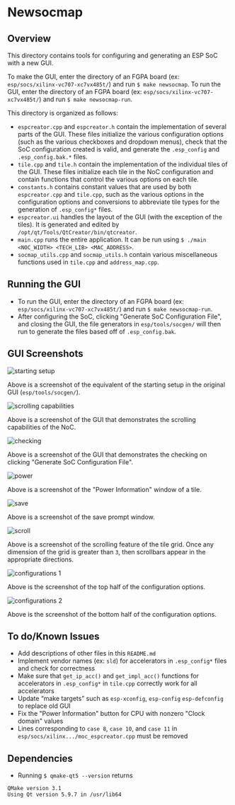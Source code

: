 # Newsocmap

## Overview

This directory contains tools for configuring and generating an ESP SoC with a new GUI.

To make the GUI, enter the directory of an FGPA board (ex: `esp/socs/xilinx-vc707-xc7vx485t/`) and run `$ make newsocmap`.
To run the GUI, enter the directory of an FGPA board (ex: `esp/socs/xilinx-vc707-xc7vx485t/`) and run `$ make newsocmap-run`.

This directory is organized as follows:
* `espcreator.cpp` and `espcreator.h` contain the implementation of several parts of the GUI. These files initialize the various configuration options (such as the various checkboxes and dropdown menus), check that the SoC configuration created is valid, and generate the `.esp_config` and `.esp_config.bak.*` files.
* `tile.cpp` and `tile.h` contain the implementation of the individual tiles of the GUI. These files initialize each tile in the NoC configuration and contain functions that control the various options on each tile.
* `constants.h` contains constant values that are used by both `espcreator.cpp` and `tile.cpp`, such as the various options in the configuration options and conversions to abbreviate tile types for the generation of `.esp_config*` files.
* `espcreator.ui` handles the layout of the GUI (with the exception of the tiles). It is generated and edited by `/opt/qt/Tools/QtCreator/bin/qtcreator`.
* `main.cpp` runs the entire application. It can be run using `$ ./main <NOC_WIDTH> <TECH_LIB> <MAC_ADDRESS>`.
* `socmap_utils.cpp` and `socmap_utils.h` contain various miscellaneous functions used in `tile.cpp` and `address_map.cpp`.

## Running the GUI

- To run the GUI, enter the directory of an FGPA board (ex: `esp/socs/xilinx-vc707-xc7vx485t/`) and run `$ make newsocmap-run`.
- After configuring the SoC, clicking "Generate SoC Configuration File", and closing the GUI, the file generators in `esp/tools/socgen/` will then run to generate the files based off of `.esp_config.bak`.

## GUI Screenshots

![starting setup](img/gui1.png "starting setup")

Above is a screenshot of the equivalent of the starting setup in the original GUI (`esp/tools/socgen/`).

![scrolling capabilities](img/gui2.png "scrolling capabilities")

Above is a screenshot of the GUI that demonstrates the scrolling capabilities of the NoC.

![checking](img/gui3.png "checking")

Above is a screenshot of the GUI that demonstrates the checking on clicking "Generate SoC Configuration File".

![power](img/power.png "power")

Above is a screenshot of the "Power Information" window of a tile.

![save](img/save.png "save")

Above is a screenshot of the save prompt window.

![scroll](img/scroll.png "scroll")

Above is a screenshot of the scrolling feature of the tile grid. Once any dimension of the grid is greater than `3`, then scrollbars appear in the appropriate directions.

![configurations 1](img/soc1.png "configurations 1")

Above is the screenshot of the top half of the configuration options.

![configurations 2](img/soc2.png "configurations 2")

Above is the screenshot of the bottom half of the configuration options.

## To do/Known Issues

- Add descriptions of other files in this `README.md`
- Implement vendor names (ex: `sld`) for accelerators in `.esp_config*` files and check for correctness
- Make sure that `get_ip_acc()` and `get_impl_acc()` functions for accelerators in `.esp_config*` in `tile.cpp` correctly work for all accelerators
- Update “make targets” such as `esp-xconfig`, `esp-config` `esp-defconfig` to replace old GUI
- Fix the "Power Information" button for CPU with nonzero "Clock domain" values
- Lines corresponding to `case 8`, `case 10`, and `case 11` in `esp/socs/xilinx.../moc_espcreator.cpp` must be removed

## Dependencies
- Running `$ qmake-qt5 --version` returns
```
QMake version 3.1
Using Qt version 5.9.7 in /usr/lib64
```

